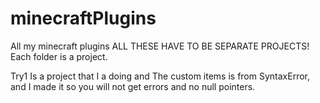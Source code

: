# minecraftPlugins
All my minecraft plugins
ALL THESE HAVE TO BE SEPARATE PROJECTS! Each folder is a project.

Try1 Is a project that I a doing and The custom items is from SyntaxError, and I made it so you will not get errors and no null pointers.
